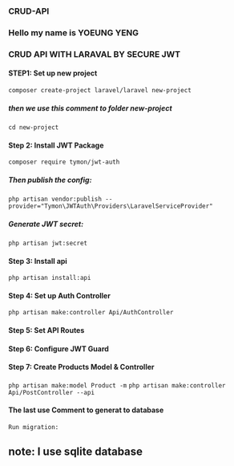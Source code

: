 ### CRUD-API
### Hello my name is YOEUNG YENG
### CRUD API WITH LARAVAL BY SECURE JWT
#### STEP1: Set up new project
  ```composer create-project laravel/laravel new-project```
  ##### then we use this comment to folder new-project
  ```cd new-project```
#### Step 2: Install JWT Package
  ```composer require tymon/jwt-auth```
  ##### Then publish the config:
  ```php artisan vendor:publish --provider="Tymon\JWTAuth\Providers\LaravelServiceProvider"```
  ##### Generate JWT secret:
  ```php artisan jwt:secret```
#### Step 3: Install api
  ```php artisan install:api```
####  Step 4: Set up Auth Controller
  ```php artisan make:controller Api/AuthController```
#### Step 5: Set API Routes
#### Step 6: Configure JWT Guard
#### Step 7: Create Products Model & Controller
```php artisan make:model Product -m```
```php artisan make:controller Api/PostController --api```
#### The last use Comment to generat to database
```Run migration:```
## note: I use sqlite database
